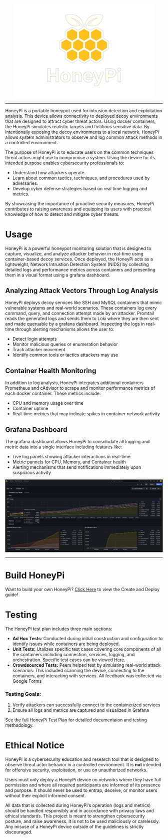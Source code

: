 <p align="center">
<img src="Images/logo3.png" width="450">
</p>

---

HoneyPi is a portable honeypot used for intrusion detection and exploitation analysis.  This device allows connectivity to deployed decoy environments that
are designed to attract cyber threat actors.  Using docker containers, the HoneyPi simulates realistic targets and fictitious sensitive data.  By intentionally
exposing the decoy environments to a local network, HoneyPi allows system administrators to observe and log common attack methods in a controlled environment.

The purpose of HoneyPi is to educate users on the common techniques threat actors might use to compromise a system.  Using the device for its intended
purpose enables cybersecurity professionals to:

  - Understand how attackers operate.
  - Learn about common tactics, techniques, and procedures used by adversaries.
  - Develop cyber defense strategies based on real time logging and metrics.

By showcasing the importance of proactive security measures, HoneyPi contributes to raising awareness and equipping
its users with practical knowledge of how to detect and mitigate cyber threats.

# Usage

HoneyPi is a powerful honeypot monitoring solution that is designed to capture, visualize, and analyze attacker behavior in real-time using container-based decoy services.
Once deployed, the HoneyPi acts as a lightweight, Network Intrustion Detection System (NIDS) by collecting detailed logs and performance metrics across containers and
presenting them in a visual format using a grafana dashboard.

## Analyzing Attack Vectors Through Log Analysis

 HoneyPi deploys decoy services like SSH and MySQL containers that mimic vulnerable systems and real-world scenarios.  These containers log every command, query, and connection
 attempt made by an attacker.  Promtail reads the generated logs and sends them to Loki where they are then sent and made queruable by a grafana dashboard.  Inspecting
 the logs in real-time through alerting mechanisms allows the user to:
  - Detect login attempts
  - Monitor malicious queries or enumeration behavior
  - Track attacker movement
  - Identify common tools or tactics attackers may use

## Container Health Monitoring

In addition to log analysis, HoneyPi integrates additional containers Prometheus and cAdvisor to scrape and monitor performance metrics of each docker container.
These metrics include:
 - CPU and memory usage over time
 - Container uptime
 - Real-time metrics that may indicate spikes in container network activity

## Grafana Dashboard

The grafana dashboard allows HoneyPi to consolodate all logging and metric data into a single interface including features like:
 - Live log panels showing attacker interactions in real-time
 - Metric pannels for CPU, Memory, and Container health
 - Alerting mechanisms that send notifications immediately upon suspicious activity

<img src="Images/dashboard.png">


---

# Build HoneyPi

Want to build your own HoneyPi?
[Click Here](docs/Build_HoneyPi.md) to view the Create and Deploy guide!

# Testing

The HoneyPi test plan includes three main sections:
 - __Ad Hoc Tests__: Conducted during initial construction and configuration to identify issues while containers are being deployed.
 - __Unit Tests:__ Utalizes specific test cases covering core components of all the containers including connection, services, logging, and orchestration.
   Specific test cases can be viewed [Here.](tests/HoneyPi_TestCases.xls)
 - __Crowdsourced Tests:__ Peers helped test by simulating real-world attack scenarios.  This included scanning the device, connecting to the containers, and interacting with services.
   All feedback was collected via Google Forms

### Testing Goals:
1. Verify attackers can successfully connect to the containerized services
2. Ensure all logs and metrics are captured and visualized in Grafana

See the full [HoneyPi Test Plan](tests/TestPlan-HoneyPi.md) for detailed documentaion and testing methodology.

# __Ethical Notice__

HoneyPi is a cybersecurity education and research tool that is designed to observe threat actor behavior in a controlled environment.  It is __not__ intended for offensive security, exploitation, or use on unauthorized networks.

Users must only deploy a HoneyPi device on networks where they have full permission and where all required participants are informed of its presence and purpose.  It should never be used to
entrap, deceive, or monitor users without their explicit informed consent.

All data that is collected during HoneyPi's operation (logs and metrics) should be handled responsibly and in accordance with privacy laws and ethical standards.  This project is meant to strengthen
cybersecurity posture, and raise awareness.  It is not to be used maliciously or carelessly.  Any misuse of a HoneyPi device outside of the guidelines is strictly discouraged.


